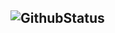 
![GithubStatus](https://pixel-profile.vercel.app/api/github-stats?username=dwvwdv&theme=road_trip&pixelate_avatar=false&dithering=true)
---
